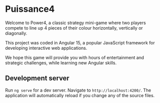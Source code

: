 # Puissance4

Welcome to Power4, a classic strategy mini-game where two players compete to line up 4 pieces of their colour horizontally, vertically or diagonally.

This project was coded in Angular 15, a popular JavaScript framework for developing interactive web applications.

We hope this game will provide you with hours of entertainment and strategic challenges, while learning new Angular skills.

## Development server

Run `ng serve` for a dev server. Navigate to `http://localhost:4200/`. The application will automatically reload if you change any of the source files.

